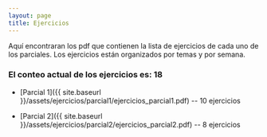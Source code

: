 ```yaml
---
layout: page
title: Ejercicios
---
```


Aquí encontraran los pdf que contienen la lista de ejercicios de cada uno de los parciales. Los ejercicios están organizados por temas y por semana.

### El conteo actual de los ejercicios es: **18**

*   [Parcial 1]({{ site.baseurl }}/assets/ejercicios/parcial1/ejercicios_parcial1.pdf) -- 10 ejercicios

*   [Parcial 2]({{ site.baseurl }}/assets/ejercicios/parcial2/ejercicios_parcial2.pdf) -- 8 ejercicios
